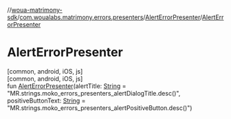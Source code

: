 //[woua-matrimony-sdk](../../../index.md)/[com.woualabs.matrimony.errors.presenters](../index.md)/[AlertErrorPresenter](index.md)/[AlertErrorPresenter](-alert-error-presenter.md)

# AlertErrorPresenter

[common, android, iOS, js]\
[common, android, iOS, js]\
fun [AlertErrorPresenter](-alert-error-presenter.md)(alertTitle: [String](https://kotlinlang.org/api/latest/jvm/stdlib/kotlin/-string/index.html) = "MR.strings.moko_errors_presenters_alertDialogTitle.desc()", positiveButtonText: [String](https://kotlinlang.org/api/latest/jvm/stdlib/kotlin/-string/index.html) = "MR.strings.moko_errors_presenters_alertPositiveButton.desc()")
